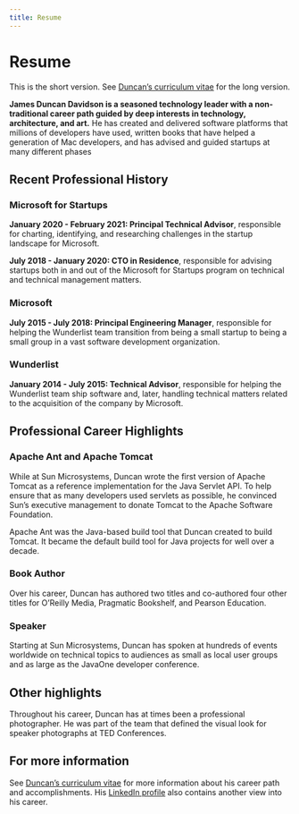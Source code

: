 ```yaml
---
title: Resume
---
```


# Resume

<span class="text-xs">This is the short version. See [Duncan’s curriculum vitae][cv] for the long version.</span>

**James Duncan Davidson is a seasoned technology leader with a non-traditional career path guided by deep interests in technology, architecture, and art.** He has created and delivered software platforms that millions of developers have used, written books that have helped a generation of Mac developers, and has advised and guided startups at many different phases

## Recent Professional History

### Microsoft for Startups

**January 2020 - February 2021: Principal Technical Advisor**, responsible for charting, identifying, and researching challenges in the startup landscape for Microsoft.

**July 2018 - January 2020: CTO in Residence**, responsible for advising startups both in and out of the Microsoft for Startups program on technical and technical management matters.

### Microsoft

**July 2015 - July 2018: Principal Engineering Manager**, responsible for helping the Wunderlist team transition from being a small startup to being a small group in a vast software development organization.

### Wunderlist

**January 2014 - July 2015: Technical Advisor**, responsible for helping the Wunderlist team ship software and, later, handling technical matters related to the acquisition of the company by Microsoft.

## Professional Career Highlights

### Apache Ant and Apache Tomcat

While at Sun Microsystems, Duncan wrote the first version of Apache Tomcat as a reference implementation for the Java Servlet API. To help ensure that as many developers used servlets as possible, he convinced Sun’s executive management to donate Tomcat to the Apache Software Foundation.

Apache Ant was the Java-based build tool that Duncan created to build Tomcat. It became the default build tool for Java projects for well over a decade.

### Book Author

Over his career, Duncan has authored two titles and co-authored four other titles for O’Reilly Media, Pragmatic Bookshelf, and Pearson Education.

### Speaker

Starting at Sun Microsystems, Duncan has spoken at hundreds of events worldwide on technical topics to audiences as small as local user groups and as large as the JavaOne developer conference.

## Other highlights

Throughout his career, Duncan has at times been a professional photographer. He was part of the team that defined the visual look for speaker photographs at TED Conferences.

## For more information

See [Duncan’s curriculum vitae][cv] for more information about his career path and accomplishments. His [LinkedIn profile][linkedin] also contains another view into his career.

[cv]: /cv
[linkedin]: https://www.linkedin.com/in/duncandavidson/
